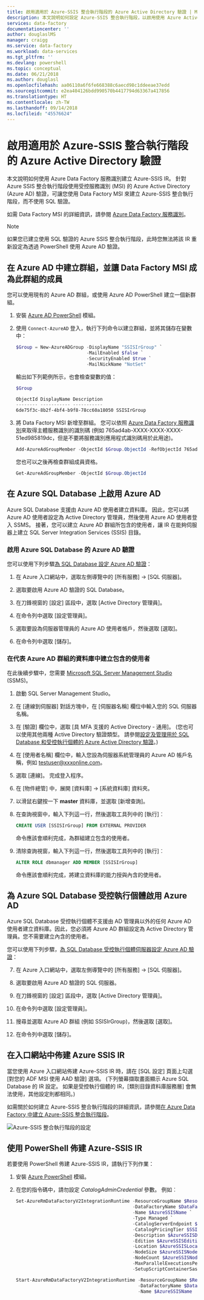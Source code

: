 ```yaml
---
title: 啟用適用於 Azure-SSIS 整合執行階段的 Azure Active Directory 驗證 | Microsoft Docs
description: 本文說明如何設定 Azure-SSIS 整合執行階段，以啟用使用 Azure Active Directory 驗證的連線。
services: data-factory
documentationcenter: ''
author: douglaslMS
manager: craigg
ms.service: data-factory
ms.workload: data-services
ms.tgt_pltfrm: ''
ms.devlang: powershell
ms.topic: conceptual
ms.date: 06/21/2018
ms.author: douglasl
ms.openlocfilehash: aa06110a6f6fe668388c6aecd98c1ddeeae37edd
ms.sourcegitcommit: e2ea404126bdd990570b4417794d63367a417856
ms.translationtype: HT
ms.contentlocale: zh-TW
ms.lasthandoff: 09/14/2018
ms.locfileid: "45576624"
---
```

# <a name="enable-azure-active-directory-authentication-for-the-azure-ssis-integration-runtime"></a>啟用適用於 Azure-SSIS 整合執行階段的 Azure Active Directory 驗證

本文說明如何使用 Azure Data Factory 服務識別建立 Azure-SSIS IR。 針對 Azure SSIS 整合執行階段使用受控服務識別 (MSI) 的 Azure Active Directory (Azure AD) 驗證，可讓您使用 Data Factory MSI 來建立 Azure-SSIS 整合執行階段，而不使用 SQL 驗證。

如需 Data Factory MSI 的詳細資訊，請參閱 [Azure Data Factory 服務識別](https://docs.microsoft.com/azure/data-factory/data-factory-service-identity)。

> [!NOTE]
> 如果您已建立使用 SQL 驗證的 Azure SSIS 整合執行階段，此時您無法將該 IR 重新設定為透過 PowerShell 使用 Azure AD 驗證。

## <a name="create-a-group-in-azure-ad-and-make-the-data-factory-msi-a-member-of-the-group"></a>在 Azure AD 中建立群組，並讓 Data Factory MSI 成為此群組的成員

您可以使用現有的 Azure AD 群組，或使用 Azure AD PowerShell 建立一個新群組。

1.  安裝 [Azure AD PowerShell](https://docs.microsoft.com/powershell/azure/active-directory/install-adv2) 模組。

2.  使用 `Connect-AzureAD` 登入，執行下列命令以建立群組，並將其儲存在變數中：

    ```powershell
    $Group = New-AzureADGroup -DisplayName "SSISIrGroup" `
                              -MailEnabled $false `
                              -SecurityEnabled $true `
                              -MailNickName "NotSet"
    ```

    輸出如下列範例所示，也會檢查變數的值：

    ```powershell
    $Group

    ObjectId DisplayName Description
    -------- ----------- -----------
    6de75f3c-8b2f-4bf4-b9f8-78cc60a18050 SSISIrGroup
    ```

3.  將 Data Factory MSI 新增至群組。 您可以依照 [Azure Data Factory 服務識別](https://docs.microsoft.com/azure/data-factory/data-factory-service-identity)來取得主體服務識別的識別碼 (例如 765ad4ab-XXXX-XXXX-XXXX-51ed985819dc，但是不要將服務識別應用程式識別碼用於此用途)。

    ```powershell
    Add-AzureAdGroupMember -ObjectId $Group.ObjectId -RefObjectId 765ad4ab-XXXX-XXXX-XXXX-51ed985819dc
    ```

    您也可以之後再檢查群組成員資格。

    ```powershell
    Get-AzureAdGroupMember -ObjectId $Group.ObjectId
    ```

## <a name="enable-azure-ad-on-azure-sql-database"></a>在 Azure SQL Database 上啟用 Azure AD

Azure SQL Database 支援由 Azure AD 使用者建立資料庫。 因此，您可以將 Azure AD 使用者設定為 Active Directory 管理員，然後使用 Azure AD 使用者登入 SSMS。 接著，您可以建立 Azure AD 群組所包含的使用者，讓 IR 在能夠伺服器上建立 SQL Server Integration Services (SSIS) 目錄。

### <a name="enable-azure-ad-authentication-for-the-azure-sql-database"></a>啟用 Azure SQL Database 的 Azure AD 驗證

您可以使用下列步驟[為 SQL Database 設定 Azure AD 驗證](https://docs.microsoft.com/azure/sql-database/sql-database-aad-authentication-configure)：

1.  在 Azure 入口網站中，選取左側導覽中的 [所有服務] -> [SQL 伺服器]。

2.  選取要啟用 Azure AD 驗證的 SQL Database。

3.  在刀鋒視窗的 [設定] 區段中，選取 [Active Directory 管理員]。

4.  在命令列中選取 [設定管理員]。

5.  選取要設為伺服器管理員的 Azure AD 使用者帳戶，然後選取 [選取]。

6.  在命令列中選取 [儲存]。

### <a name="create-a-contained-user-in-the-database-that-represents-the-azure-ad-group"></a>在代表 Azure AD 群組的資料庫中建立包含的使用者

在此後續步驟中，您需要 [Microsoft SQL Server Management Studio](https://docs.microsoft.com/sql/ssms/download-sql-server-management-studio-ssms) (SSMS)。

1.  啟動 SQL Server Management Studio。

2.  在 [連線到伺服器] 對話方塊中，在 [伺服器名稱] 欄位中輸入您的 SQL 伺服器名稱。

3.  在 [驗證] 欄位中，選取 [具 MFA 支援的 Active Directory - 通用]。 (您也可以使用其他兩種 Active Directory 驗證類型。 請參閱[設定及管理用於 SQL Database 和受控執行個體的 Azure Active Directory 驗證](https://docs.microsoft.com/azure/sql-database/sql-database-aad-authentication-configure)。)

4.  在 [使用者名稱] 欄位中，輸入您設為伺服器系統管理員的 Azure AD 帳戶名稱，例如 testuser@xxxonline.com。

5.  選取 [連線]。 完成登入程序。

6.  在 [物件總管] 中，展開 [資料庫] -> [系統資料庫] 資料夾。

7.  以滑鼠右鍵按一下 **master** 資料庫，並選取 [新增查詢]。

8.  在查詢視窗中，輸入下列這一行，然後選取工具列中的 [執行]︰

    ```sql
    CREATE USER [SSISIrGroup] FROM EXTERNAL PROVIDER
    ```

    命令應該會順利完成，為群組建立包含的使用者。

9.  清除查詢視窗，輸入下列這一行，然後選取工具列中的 [執行]︰

    ```sql
    ALTER ROLE dbmanager ADD MEMBER [SSISIrGroup]
    ```

    命令應該會順利完成，將建立資料庫的能力授與內含的使用者。

## <a name="enable-azure-ad-on-azure-sql-database-managed-instance"></a>為 Azure SQL Database 受控執行個體啟用 Azure AD

Azure SQL Database 受控執行個體不支援由 AD 管理員以外的任何 Azure AD 使用者建立資料庫。因此，您必須將 Azure AD 群組設定為 Active Directory 管理員。您不需要建立內含的使用者。

您可以使用下列步驟，[為 SQL Database 受控執行個體伺服器設定 Azure AD 驗證](https://docs.microsoft.com/azure/sql-database/sql-database-aad-authentication-configure)：

7.  在 Azure 入口網站中，選取左側導覽中的 [所有服務] -> [SQL 伺服器]。

8.  選取要啟用 Azure AD 驗證的 SQL 伺服器。

9.  在刀鋒視窗的 [設定] 區段中，選取 [Active Directory 管理員]。

10. 在命令列中選取 [設定管理員]。

11. 搜尋並選取 Azure AD 群組 (例如 SSISIrGroup)，然後選取 [選取]。

12. 在命令列中選取 [儲存]。

## <a name="provision-the-azure-ssis-ir-in-the-portal"></a>在入口網站中佈建 Azure SSIS IR

當您使用 Azure 入口網站佈建 Azure-SSIS IR 時，請在 [SQL 設定] 頁面上勾選 [對您的 ADF MSI 使用 AAD 驗證] 選項。 (下列螢幕擷取畫面顯示 Azure SQL Database 的 IR 設定。 如果是受控執行個體的 IR，[類別目錄資料庫服務層] 會無法使用，其他設定則都相同。)

如需關於如何建立 Azure-SSIS 整合執行階段的詳細資訊，請參閱[在 Azure Data Factory 中建立 Azure-SSIS 整合執行階段](https://docs.microsoft.com/azure/data-factory/create-azure-ssis-integration-runtime)。

![Azure-SSIS 整合執行階段的設定](media/enable-aad-authentication-azure-ssis-ir/enable-aad-authentication.png)

## <a name="provision-the-azure-ssis-ir-with-powershell"></a>使用 PowerShell 佈建 Azure-SSIS IR

若要使用 PowerShell 佈建 Azure-SSIS IR，請執行下列作業：

1.  安裝 [Azure PowerShell](https://github.com/Azure/azure-powershell/releases/tag/v5.5.0-March2018) 模組。

2.  在您的指令碼中，請勿設定 *CatalogAdminCredential* 參數。 例如︰

    ```powershell
    Set-AzureRmDataFactoryV2IntegrationRuntime -ResourceGroupName $ResourceGroupName `
                                               -DataFactoryName $DataFactoryName `
                                               -Name $AzureSSISName `
                                               -Type Managed `
                                               -CatalogServerEndpoint $SSISDBServerEndpoint `
                                               -CatalogPricingTier $SSISDBPricingTier `
                                               -Description $AzureSSISDescription `
                                               -Edition $AzureSSISEdition `
                                               -Location $AzureSSISLocation `
                                               -NodeSize $AzureSSISNodeSize `
                                               -NodeCount $AzureSSISNodeNumber `
                                               -MaxParallelExecutionsPerNode $AzureSSISMaxParallelExecutionsPerNode `
                                               -SetupScriptContainerSasUri $SetupScriptContainerSasUri

    Start-AzureRmDataFactoryV2IntegrationRuntime -ResourceGroupName $ResourceGroupName `
                                                 -DataFactoryName $DataFactoryName `
                                                 -Name $AzureSSISName
   ```
